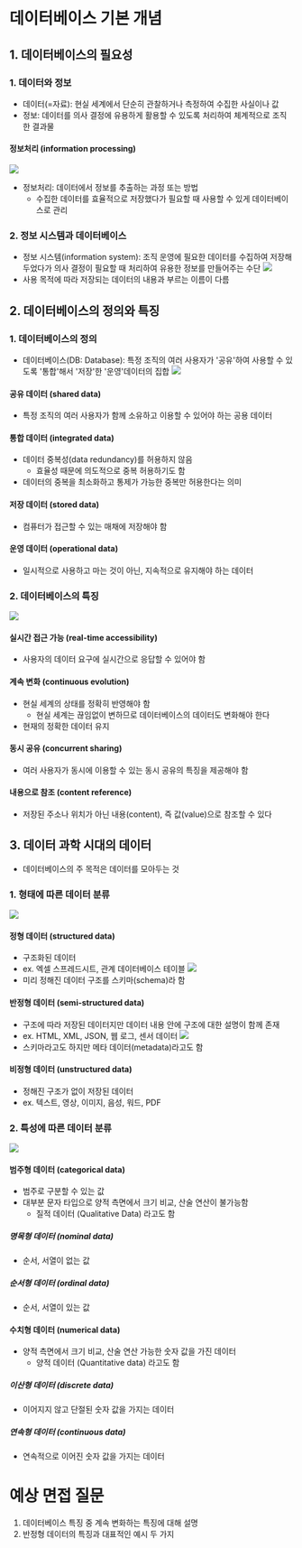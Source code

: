 # 데이터베이스 기본 개념

## 1. 데이터베이스의 필요성

### 1. 데이터와 정보

- 데이터(=자료): 현실 세계에서 단순히 관찰하거나 측정하여 수집한 사실이나 값
- 정보: 데이터를 의사 결정에 유용하게 활용할 수 있도록 처리하여 체계적으로 조직한 결과물

#### 정보처리 (information processing)

![](./img/241210_1.png)

- 정보처리: 데이터에서 정보를 추출하는 과정 또는 방법
  - 수집한 데이터를 효율적으로 저장했다가 필요할 때 사용할 수 있게 데이터베이스로 관리

### 2. 정보 시스템과 데이터베이스

- 정보 시스템(information system): 조직 운영에 필요한 데이터를 수집하여 저장해두었다가 의사 결정이 필요할 때 처리하여 유용한 정보를 만들어주는 수단
  ![](./img/241210_2.png)
- 사용 목적에 따라 저장되는 데이터의 내용과 부르는 이름이 다름

## 2. 데이터베이스의 정의와 특징

### 1. 데이터베이스의 정의

- 데이터베이스(DB: Database): 특정 조직의 여러 사용자가 '공유'하여 사용할 수 있도록 '통합'해서 '저장'한 '운영'데이터의 집합
  ![](./img/241210_3.png)

#### 공유 데이터 (shared data)

- 특정 조직의 여러 사용자가 함께 소유하고 이용할 수 있어야 하는 공용 데이터

#### 통합 데이터 (integrated data)

- 데이터 중복성(data redundancy)를 허용하지 않음
  - 효율성 때문에 의도적으로 중복 허용하기도 함
- 데이터의 중복을 최소화하고 통제가 가능한 중복만 허용한다는 의미

#### 저장 데이터 (stored data)

- 컴퓨터가 접근할 수 있는 매채에 저장해야 함

#### 운영 데이터 (operational data)

- 일시적으로 사용하고 마는 것이 아닌, 지속적으로 유지해야 하는 데이터

### 2. 데이터베이스의 특징

![](./img/241210_4.png)

#### 실시간 접근 가능 (real-time accessibility)

- 사용자의 데이터 요구에 실시간으로 응답할 수 있어야 함

#### 계속 변화 (continuous evolution)

- 현실 세계의 상태를 정확히 반영해야 함
  - 현실 세계는 끊임없이 변하므로 데이터베이스의 데이터도 변화해야 한다
- 현재의 정확한 데이터 유지

#### 동시 공유 (concurrent sharing)

- 여러 사용자가 동시에 이용할 수 있는 동시 공유의 특징을 제공해야 함

#### 내용으로 참조 (content reference)

- 저장된 주소나 위치가 아닌 내용(content), 즉 값(value)으로 참조할 수 있다

## 3. 데이터 과학 시대의 데이터

- 데이터베이스의 주 목적은 데이터를 모아두는 것

### 1. 형태에 따른 데이터 분류

![](./img/241210_5.png)

#### 정형 데이터 (structured data)

- 구조화된 데이터
- ex. 엑셀 스프레드시트, 관계 데이터베이스 테이블
  ![](./img/241210_6.png)
- 미리 정해진 데이터 구조를 스키마(schema)라 함

#### 반정형 데이터 (semi-structured data)

- 구조에 따라 저장된 데이터지만 데이터 내용 안에 구조에 대한 설명이 함께 존재
- ex. HTML, XML, JSON, 웹 로그, 센서 데이터
  ![](./img/241210_7.png)
- 스키마라고도 하지만 메타 데이터(metadata)라고도 함

#### 비정형 데이터 (unstructured data)

- 정해진 구조가 없이 저장된 데이터
- ex. 텍스트, 영상, 이미지, 음성, 워드, PDF

### 2. 특성에 따른 데이터 분류

![](./img/241210_8.png)

#### 범주형 데이터 (categorical data)

- 범주로 구분할 수 있는 값
- 대부분 문자 타입으로 양적 측면에서 크기 비교, 산술 연산이 불가능함
  - 질적 데이터 (Qualitative Data) 라고도 함

##### 명목형 데이터 (nominal data)

- 순서, 서열이 없는 값

##### 순서형 데이터 (ordinal data)

- 순서, 서열이 있는 값

#### 수치형 데이터 (numerical data)

- 양적 측면에서 크기 비교, 산술 연산 가능한 숫자 값을 가진 데이터
  - 양적 데이터 (Quantitative data) 라고도 함

##### 이산형 데이터 (discrete data)

- 이어지지 않고 단절된 숫자 값을 가지는 데이터

##### 연속형 데이터 (continuous data)

- 연속적으로 이어진 숫자 값을 가지는 데이터

# 예상 면접 질문

1. 데이터베이스 특징 중 계속 변화하는 특징에 대해 설명
2. 반정형 데이터의 특징과 대표적인 예시 두 가지
